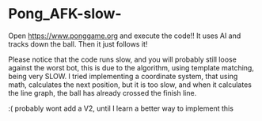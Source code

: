 # Pong_AFK-slow-


Open https://www.ponggame.org and execute the code!!
It uses AI and tracks down the ball. Then it just follows it!

Please notice that the code runs slow, and you will probably still loose against the worst bot, this is due to the algorithm, using template matching, being very SLOW.
I tried implementing a coordinate system, that using math, calculates the next position, but it is too slow, and when it calculates the line graph, the ball has already crossed the finish line.

:(
probably wont add a V2, until I learn a better way to implement this
